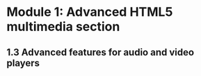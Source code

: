 # Module 1: Advanced HTML5 multimedia section


## 1.3 Advanced features for audio and video players






